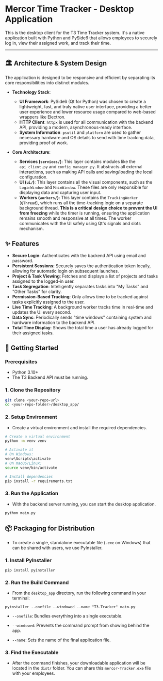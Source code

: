 # Mercor Time Tracker - Desktop Application

This is the desktop client for the T3 Time Tracker system. It's a native application built with Python and PySide6 that allows employees to securely log in, view their assigned work, and track their time.

---

## 🏛️ Architecture & System Design

The application is designed to be responsive and efficient by separating its core responsibilities into distinct modules.

* **Technology Stack**:
    * **UI Framework**: PySide6 (Qt for Python) was chosen to create a lightweight, fast, and truly native user interface, providing a better user experience and lower resource usage compared to web-based wrappers like Electron.
    * **HTTP Client**: `httpx` is used for all communication with the backend API, providing a modern, asynchronous-ready interface.
    * **System Information**: `psutil` and `platform` are used to gather necessary hardware and OS details to send with time tracking data, providing proof of work.

* **Core Architecture**:
    * **Services (`services/`)**: This layer contains modules like the `api_client.py` and `config_manager.py`. It abstracts all external interactions, such as making API calls and saving/loading the local configuration.
    * **UI (`ui/`)**: This layer contains all the visual components, such as the `LoginWindow` and `MainWindow`. These files are only responsible for displaying data and capturing user input.
    * **Workers (`workers/`)**: This layer contains the `TrackingWorker` (`QThread`), which runs all the time-tracking logic on a separate background thread. **This is a critical design choice to prevent the UI from freezing** while the timer is running, ensuring the application remains smooth and responsive at all times. The worker communicates with the UI safely using Qt's signals and slots mechanism.

## ✨ Features

* **Secure Login**: Authenticates with the backend API using email and password.
* **Persistent Sessions**: Securely saves the authentication token locally, allowing for automatic login on subsequent launches.
* **Project & Task Viewing**: Fetches and displays a list of projects and tasks assigned to the logged-in user.
* **Task Segregation**: Intelligently separates tasks into "My Tasks" and "Other Tasks" for clarity.
* **Permission-Based Tracking**: Only allows time to be tracked against tasks explicitly assigned to the user.
* **Live Time Tracking**: A background worker tracks time in real-time and updates the UI every second.
* **Data Sync**: Periodically sends "time windows" containing system and hardware information to the backend API.
* **Total Time Display**: Shows the total time a user has already logged for their assigned tasks.

## 🚀 Getting Started

### Prerequisites

* Python 3.10+
* The T3 Backend API must be running.

### 1. Clone the Repository

```bash
git clone <your-repo-url>
cd <your-repo-folder>/desktop_app/
```

### 2. Setup Environment
- Create a virtual environment and install the required dependencies.
```bash
# Create a virtual environment
python -m venv venv

# Activate it
# On Windows:
venv\Scripts\activate
# On macOS/Linux:
source venv/bin/activate

# Install dependencies
pip install -r requirements.txt
```

### 3. Run the Application
- With the backend server running, you can start the desktop application.
```
python main.py
```

## 📦 Packaging for Distribution
- To create a single, standalone executable file (```.exe``` on Windows) that can be shared with users, we use PyInstaller.

### 1. Install PyInstaller
```
pip install pyinstaller
```

### 2. Run the Build Command
- From the ```desktop_app``` directory, run the following command in your terminal:
```
pyinstaller --onefile --windowed --name "T3-Tracker" main.py
```
- ```--onefile```: Bundles everything into a single executable.

- ```--windowed```: Prevents the command prompt from showing behind the app.

- ```--name```: Sets the name of the final application file.

### 3. Find the Executable
- After the command finishes, your downloadable application will be located in the ```dist/``` folder. You can share this ```mercor-Tracker.exe``` file with your employees.
